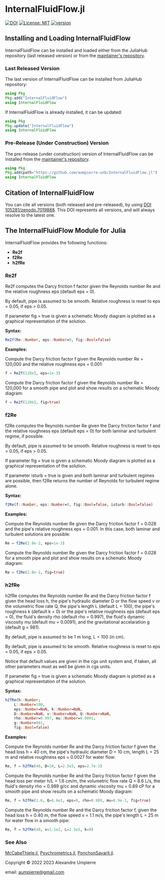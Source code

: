 # InternalFluidFlow.jl

[![DOI](https://zenodo.org/badge/524550191.svg)](https://zenodo.org/badge/latestdoi/524550191)
[![License: MIT](https://img.shields.io/badge/License-MIT-yellow.svg)](https://opensource.org/licenses/MIT)
[![version](https://juliahub.com/docs/InternalFluidFlow/version.svg)](https://juliahub.com/ui/Packages/InternalFluidFlow/zGZKl)

## Installing and Loading InternalFluidFlow

InternalFluidFlow can be installed and loaded either
from the JuliaHub repository (last released version) or from the
[maintainer's repository](https://github.com/aumpierre-unb/InternalFluidFlow.jl).

### Last Released Version

The last version of InternalFluidFlow can be installed from JuliaHub repository:

```julia
using Pkg
Pkg.add("InternalFluidFlow")
using InternalFluidFlow
```

If InternalFluidFlow is already installed, it can be updated:

```julia
using Pkg
Pkg.update("InternalFluidFlow")
using InternalFluidFlow
```

### Pre-Release (Under Construction) Version

The pre-release (under construction) version of InternalFluidFlow
can be installed from the [maintainer's repository](https://github.com/aumpierre-unb/InternalFluidFlow.jl).

```julia
using Pkg
Pkg.add(path="https://github.com/aumpierre-unb/InternalFluidFlow.jl")
using InternalFluidFlow
```

## Citation of InternalFluidFlow

You can cite all versions (both released and pre-released), by using
[DOI 105281/zenodo.7019888](https://doi.org/10.5281/zenodo.7019888).
This DOI represents all versions, and will always resolve to the latest one.

<!--For citation of the last released version of InternalFluidFlow, please check CITATION file at the [maintainer's repository](https://github.com/aumpierre-unb/InternalFluidFlow.jl).-->

## The InternalFluidFlow Module for Julia

InternalFluidFlow provides the following functions:

- **Re2f**
- **f2Re**
- **h2fRe**

### **Re2f**

Re2f computes the Darcy friction f factor given the Reynolds number Re and the relative roughness eps (default eps = 0).

By default, pipe is assumed to be smooth. Relative roughness is reset to eps = 0.05, if eps > 0.05.

If parameter fig = true is given a schematic Moody diagram is plotted as a graphical representation of the solution.

**Syntax:**

```julia
Re2f(Re::Number, eps::Number=0, fig::Bool=false)
```

**Examples:**

Compute the Darcy friction factor f given the Reynolds number Re = 120,000 and the relative roughness eps = 0.001:

```julia
f = Re2f(120e3, eps=1e-3)
```

Compute the Darcy friction factor f given the Reynolds number Re = 120,000 for a smooth pipe and plot and show results on a schematic Moody diagram:

```julia
f = Re2f(120e3, fig=true)
```

### **f2Re**

f2Re computes the Reynolds number Re given the Darcy friction factor f and the relative roughness eps (default eps = 0) for both laminar and turbulent regime, if possible.

By default, pipe is assumed to be smooth. Relative roughness is reset to eps = 0.05, if eps > 0.05.

If parameter fig = true is given a schematic Moody diagram is plotted as a graphical representation of the solution.

If parameter isturb = true is given and both laminar and turbulent regimes are possible, then f2Re returns the number of Reynolds for turbulent regime alone.

**Syntax:**

```julia
f2Re(f::Number, eps::Number=0, fig::Bool=false, isturb::Bool=false)
```

**Examples:**

Compute the Reynolds number Re given the Darcy friction factor f = 0.028 and the pipe's relative roughness eps = 0.001. In this case, both laminar and turbulent solutions are possible:

```julia
Re = f2Re(2.8e-2, eps=1e-3)
```

Compute the Reynolds number Re given the Darcy friction factor f = 0.028 for a smooth pipe and plot and show results on a schematic Moody diagram:

```julia
Re = f2Re(2.8e-2, fig=true)
```

### **h2fRe**

h2fRe computes the Reynolds number Re and the Darcy friction factor f given the head loss h, the pipe's hydraulic diameter D or the flow speed v or the volumetric flow rate Q, the pipe's length L (default L = 100), the pipe's roughness k (default k = 0) or the pipe's relative roughness eps (default eps = 0), the fluid's density rho (default rho = 0.997), the fluid's dynamic viscosity mu (default mu = 0.0091), and the gravitational accelaration g (default g = 981).

By default, pipe is assumed to be 1 m long, L = 100 (in cm).

By default, pipe is assumed to be smooth. Relative roughness is reset to eps = 0.05, if eps > 0.05.

Notice that default values are given in the cgs unit system and, if taken, all other parameters must as well be given in cgs units.

If parameter fig = true is given a schematic Moody diagram is plotted as a graphical representation of the solution.

**Syntax:**

```julia
h2fRe(h::Number;
    L::Number=100,
    eps::Number=NaN, k::Number=NaN,
    D::Number=NaN, v::Number=NaN, Q::Number=NaN,
    rho::Number=0.997, mu::Number=0.0091,
    g::Number=981,
    fig::Bool=false)
```

**Examples:**

Compute the Reynolds number Re and the Darcy friction factor f given the head loss h = 40 cm, the pipe's hydraulic diameter D = 10 cm, length L = 25 m and relative roughness eps = 0.0027 for water flow:

```julia
Re, f = h2fRe(40, D=10, L=2.5e3, eps=2.7e-3)
```

Compute the Reynolds number Re and the Darcy friction factor f given the head loss per meter h/L = 1.6 cm/m, the volumetric flow rate Q = 8.6 L/s, the fluid's density rho = 0.989 g/cc and dynamic viscosity mu = 0.89 cP for a smooth pipe and show results on a schematic Moody diagram:

```julia
Re, f = h2fRe(1.6, Q=8.6e3, eps=0, rho=0.989, mu=8.9e-3, fig=true)
```

Compute the Reynolds number Re and the Darcy friction factor f, given the head loss h = 0.40 m, the flow speed v = 1.1 m/s, the pipe's length L = 25 m for water flow in a smooth pipe:

```julia
Re, f = h2fRe(40, v=1.1e2, L=2.5e3, k=0)
```

### See Also

[McCabeThiele.jl](https://github.com/aumpierre-unb/McCabeThiele.jl),
[Psychrometrics.jl](https://github.com/aumpierre-unb/Psychrometrics.jl),
[PonchonSavarit.jl](https://github.com/aumpierre-unb/PonchonSavarit.jl).

Copyright &copy; 2022 2023 Alexandre Umpierre

email: <aumpierre@gmail.com>
